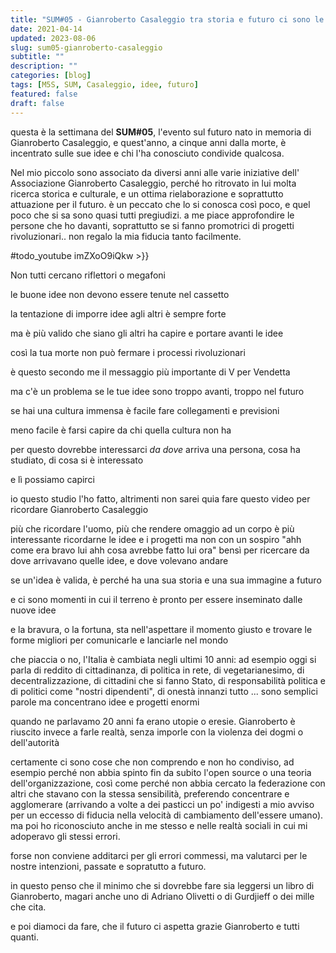 ```yaml
---
title: "SUM#05 - Gianroberto Casaleggio tra storia e futuro ci sono le idee"
date: 2021-04-14
updated: 2023-08-06
slug: sum05-gianroberto-casaleggio
subtitle: ""
description: ""
categories: [blog]
tags: [M5S, SUM, Casaleggio, idee, futuro]
featured: false
draft: false
---
```


questa è la settimana del **SUM#05**, l'evento sul futuro nato in memoria di Gianroberto Casaleggio, e quest'anno, a cinque anni dalla morte, è incentrato sulle sue idee e chi l'ha conosciuto condivide qualcosa.

Nel mio piccolo sono associato da diversi anni alle varie iniziative dell' Associazione Gianroberto Casaleggio, perché ho ritrovato in lui molta ricerca storica e culturale, e un ottima rielaborazione e soprattutto attuazione per il futuro. è un peccato che lo si conosca così poco, e quel poco che si sa sono quasi tutti pregiudizi. a me piace approfondire le persone che ho davanti, soprattutto se si fanno promotrici di progetti rivoluzionari.. non regalo la mia fiducia tanto facilmente.

#todo_youtube imZXoO9iQkw >}}

Non tutti cercano riflettori o megafoni

le buone idee non devono essere tenute nel cassetto

la tentazione di imporre idee agli altri è sempre forte

ma è più valido che siano gli altri ha capire e portare avanti le idee

così la tua morte non può fermare i processi rivoluzionari

è questo secondo me il messaggio più importante di V per Vendetta

ma c'è un problema se le tue idee sono troppo avanti, troppo nel futuro

se hai una cultura immensa è facile fare collegamenti e previsioni

meno facile è farsi capire da chi quella cultura non ha

per questo dovrebbe interessarci _da dove_ arriva una persona, cosa ha studiato, di cosa si è interessato

e lì possiamo capirci

io questo studio l'ho fatto, altrimenti non sarei quia fare questo video per ricordare Gianroberto Casaleggio

più che ricordare l'uomo, più che rendere omaggio ad un corpo
è più interessante ricordarne le idee e i progetti
ma non con un sospiro "ahh come era bravo lui ahh cosa avrebbe fatto lui ora"
bensì per ricercare da dove arrivavano quelle idee, e dove volevano andare

se un'idea è valida, è perché ha una sua storia e una sua immagine a futuro

e ci sono momenti in cui il terreno è pronto per essere inseminato dalle nuove idee

e la bravura, o la fortuna, sta nell'aspettare il momento giusto e trovare le forme migliori per comunicarle e lanciarle nel mondo

che piaccia o no, l'Italia è cambiata negli ultimi 10 anni: ad esempio oggi si parla di reddito di cittadinanza, di politica in rete, di vegetarianesimo, di decentralizzazione, di cittadini che si fanno Stato, di responsabilità politica e di politici come "nostri dipendenti", di onestà innanzi tutto ... sono semplici parole ma concentrano idee e progetti enormi

quando ne parlavamo 20 anni fa erano utopie o eresie.
Gianroberto è riuscito invece a farle realtà, senza imporle con la violenza dei dogmi o dell'autorità

certamente ci sono cose che non comprendo e non ho condiviso, ad esempio perché non abbia spinto fin da subito l'open source o una teoria dell'organizzazione, così come perché non abbia cercato la federazione con altri che stavano con la stessa sensibilità, preferendo concentrare e agglomerare (arrivando a volte a dei pasticci un po' indigesti a mio avviso per un eccesso di fiducia nella velocità di cambiamento dell'essere umano). ma poi ho riconosciuto anche in me stesso e nelle realtà sociali in cui mi adoperavo gli stessi errori.

forse non conviene additarci per gli errori commessi, ma valutarci per le nostre intenzioni, passate e sopratutto a futuro.

in questo penso che il minimo che si dovrebbe fare sia leggersi un libro di Gianroberto, magari anche uno di Adriano Olivetti o di Gurdjieff o dei mille che cita.

e poi diamoci da fare, che il futuro ci aspetta
grazie Gianroberto e tutti quanti.
